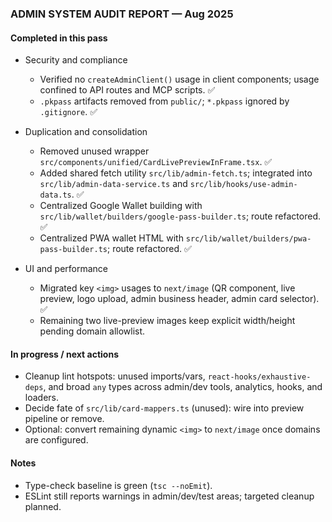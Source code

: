 ### ADMIN SYSTEM AUDIT REPORT — Aug 2025

#### Completed in this pass
- Security and compliance
  - Verified no `createAdminClient()` usage in client components; usage confined to API routes and MCP scripts. ✅
  - `.pkpass` artifacts removed from `public/`; `*.pkpass` ignored by `.gitignore`. ✅

- Duplication and consolidation
  - Removed unused wrapper `src/components/unified/CardLivePreviewInFrame.tsx`. ✅
  - Added shared fetch utility `src/lib/admin-fetch.ts`; integrated into `src/lib/admin-data-service.ts` and `src/lib/hooks/use-admin-data.ts`. ✅
  - Centralized Google Wallet building with `src/lib/wallet/builders/google-pass-builder.ts`; route refactored. ✅
  - Centralized PWA wallet HTML with `src/lib/wallet/builders/pwa-pass-builder.ts`; route refactored. ✅

- UI and performance
  - Migrated key `<img>` usages to `next/image` (QR component, live preview, logo upload, admin business header, admin card selector). ✅
  - Remaining two live-preview images keep explicit width/height pending domain allowlist.

#### In progress / next actions
- Cleanup lint hotspots: unused imports/vars, `react-hooks/exhaustive-deps`, and broad `any` types across admin/dev tools, analytics, hooks, and loaders.
- Decide fate of `src/lib/card-mappers.ts` (unused): wire into preview pipeline or remove.
- Optional: convert remaining dynamic `<img>` to `next/image` once domains are configured.

#### Notes
- Type-check baseline is green (`tsc --noEmit`).
- ESLint still reports warnings in admin/dev/test areas; targeted cleanup planned.
